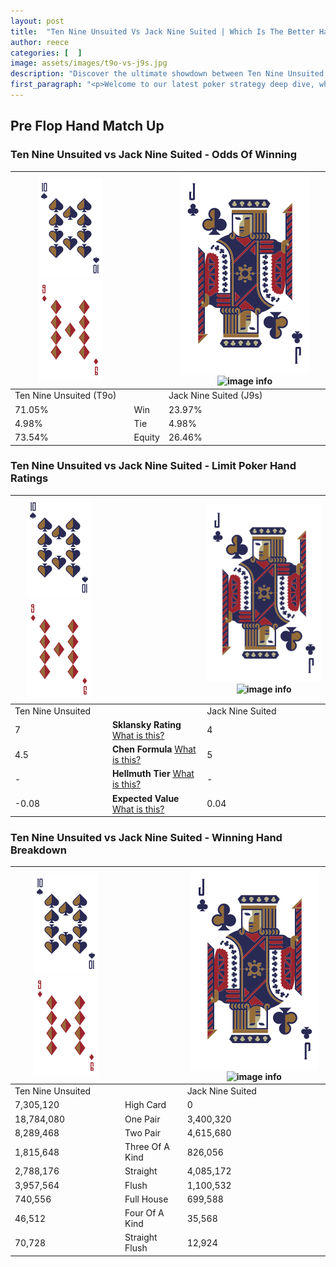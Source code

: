 ```yaml
---
layout: post
title:  "Ten Nine Unsuited Vs Jack Nine Suited | Which Is The Better Hand In Poker? A Complete Guide"
author: reece
categories: [  ]
image: assets/images/t9o-vs-j9s.jpg
description: "Discover the ultimate showdown between Ten Nine Unsuited and Jack Nine Suited in poker! Uncover the odds, strategies, and scenarios where one hand triumphs over the other. Get ready to up your poker game with this thrilling analysis."
first_paragraph: "<p>Welcome to our latest poker strategy deep dive, where we're pitting two distinct hands against each other in a high-stakes showdown: Ten Nine Unsuited vs Jack Nine Suited.</p><p>In the dynamic world of poker, every decision counts, and knowing which hand holds the upper hand is key to your success at the table.</p><p>In this article, we'll dissect these two hands, explore the scenarios where one dominates the other, and equip you with the knowledge to make strategic choices that can tip the odds in your favor.</p><p>Get ready to unravel the intriguing dynamics of these poker hands and elevate your game to new heights.</p>"
---
```




[comment]: # (sp0)

## Pre Flop Hand Match Up

<div class="table hand-ratings" markdown="1"> 



### Ten Nine Unsuited vs Jack Nine Suited - Odds Of Winning


    
| ![image info](assets/images/hand1/T.png) ![image info](assets/images/hand1/9o.png) |  | ![image info](assets/images/hand2/J.png) ![image info](assets/images/hand2/9s.png) |
| -------- | -------- | -------- |
| Ten Nine Unsuited (T9o) |  | Jack Nine Suited (J9s) |
| 71.05% | Win | 23.97% |
| 4.98% | Tie | 4.98% |
| 73.54% | Equity | 26.46% |




[comment]: # (sp1)



### Ten Nine Unsuited vs Jack Nine Suited - Limit Poker Hand Ratings


    
| ![image info](assets/images/hand1/T.png) ![image info](assets/images/hand1/9o.png) |  | ![image info](assets/images/hand2/J.png) ![image info](assets/images/hand2/9s.png) |
| -------- | -------- | -------- |
| Ten Nine Unsuited |  | Jack Nine Suited |
| 7 | **Sklansky Rating** [What is this?](/sklansky-rating-explained) | 4 |
| 4.5 | **Chen Formula** [What is this?](/chen-formula-explained) | 5 |
| - | **Hellmuth Tier** [What is this?](/Hellmuth-tier-explained) | - |
| -0.08 | **Expected Value** [What is this?](/expected-value-explained) | 0.04 |




[comment]: # (sp2)



### Ten Nine Unsuited vs Jack Nine Suited - Winning Hand Breakdown


    
| ![image info](assets/images/hand1/T.png) ![image info](assets/images/hand1/9o.png) |  | ![image info](assets/images/hand2/J.png) ![image info](assets/images/hand2/9s.png) |
| -------- | -------- | -------- |
| Ten Nine Unsuited |  | Jack Nine Suited |
| 7,305,120 | High Card | 0 |
| 18,784,080 | One Pair | 3,400,320 |
| 8,289,468 | Two Pair | 4,615,680 |
| 1,815,648 | Three Of A Kind | 826,056 |
| 2,788,176 | Straight | 4,085,172 |
| 3,957,564 | Flush | 1,100,532 |
| 740,556 | Full House | 699,588 |
| 46,512 | Four Of A Kind | 35,568 |
| 70,728 | Straight Flush | 12,924 |




[comment]: # (sp3)



</div>

[comment]: # (sp4)



[comment]: # (sp5)


